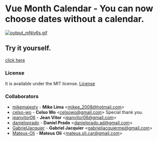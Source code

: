 # Vue Month Calendar - You can now choose dates without a calendar.
[![output_mNiv6s.gif](https://s3.postimg.org/dopflm45v/output_m_Niv6s.gif)](https://postimg.org/image/eqzm45mz3/)

## Try it yourself.
[click here](https://relato-express.herokuapp.com/#/entrada)


### License

It is available under the MIT license.
[License](https://opensource.org/licenses/mit-license.php)

### Collaborators

* [mikemajesty](https://github.com/mikemajesty) - 
**Mike Lima** &lt;mikee_2008@hotmail.com&gt;
* [celso-wo](https://github.com/celso-wo) -
**Celso Wo** &lt;celsowo@gmail.com&gt; Special thank you.
* [jeanvitor06](https://github.com/jeanvitor06) -
**Jean Vitor** &lt;jeanvitor06@gmail.com&gt;
* [danieloprado](https://github.com/danieloprado) -
**Daniel Prado** &lt;danielprado.ad@gmail.com&gt;
* [GabrielJacquier](https://github.com/GabrielJacquier) -
**Gabriel Jacquier** &lt;gabrieljacquierme@gmail.com&gt;
* [Mateus-Oli](https://github.com/Mateus-Oli) -
**Mateus Oli** &lt;mateus.oli.car@gmail.com&gt;

